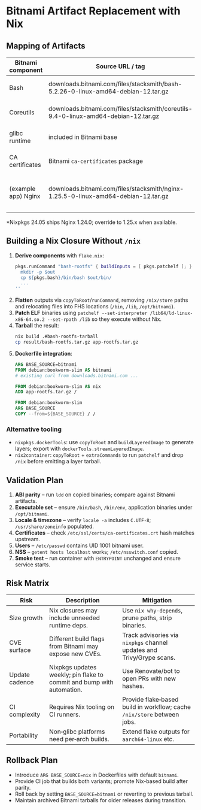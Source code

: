 # Bitnami Artifact Replacement with Nix

## Mapping of Artifacts

| Bitnami component | Source URL / tag | nixpkgs attribute | Version | Notes |
|------------------|-----------------|-------------------|---------|------|
| Bash | downloads.bitnami.com/files/stacksmith/bash-5.2.26-0-linux-amd64-debian-12.tar.gz | `pkgs.bash` | 5.2p32 | Same major/minor; Nix includes upstream patches. |
| Coreutils | downloads.bitnami.com/files/stacksmith/coreutils-9.4-0-linux-amd64-debian-12.tar.gz | `pkgs.coreutils` | 9.4 | Provides `/bin/env` and other GNU tools. |
| glibc runtime | included in Bitnami base | `pkgs.glibc` | 2.39 | Supplies dynamic loader and libc for binaries. |
| CA certificates | Bitnami `ca-certificates` package | `pkgs.cacert` | 2024-03-11 | Populates `/etc/ssl/certs/ca-certificates.crt`. |
| (example app) Nginx | downloads.bitnami.com/files/stacksmith/nginx-1.25.5-0-linux-amd64-debian-12.tar.gz | `pkgs.nginx` | 1.24.0* | Build-time modules mirrored; pin exact commit for ABI compatibility. |

\*Nixpkgs 24.05 ships Nginx 1.24.0; override to 1.25.x when available.

## Building a Nix Closure Without `/nix`

1. **Derive components** with `flake.nix`:
   ```nix
   pkgs.runCommand "bash-rootfs" { buildInputs = [ pkgs.patchelf ]; } ''
     mkdir -p $out
     cp ${pkgs.bash}/bin/bash $out/bin/
     ...
   ''
   ```
2. **Flatten** outputs via `copyToRoot`/`runCommand`, removing `/nix/store` paths and relocating files into FHS locations (`/bin`, `/lib`, `/opt/bitnami`).
3. **Patch ELF** binaries using `patchelf --set-interpreter /lib64/ld-linux-x86-64.so.2 --set-rpath /lib` so they execute without Nix.
4. **Tarball** the result:
   ```bash
   nix build .#bash-rootfs-tarball
   cp result/bash-rootfs.tar.gz app-rootfs.tar.gz
   ```
5. **Dockerfile integration**:
   ```dockerfile
   ARG BASE_SOURCE=bitnami
   FROM debian:bookworm-slim AS bitnami
   # existing curl from downloads.bitnami.com ...

   FROM debian:bookworm-slim AS nix
   ADD app-rootfs.tar.gz /

   FROM debian:bookworm-slim
   ARG BASE_SOURCE
   COPY --from=${BASE_SOURCE} / /
   ```

### Alternative tooling
- `nixpkgs.dockerTools`: use `copyToRoot` and `buildLayeredImage` to generate layers; export with `dockerTools.streamLayeredImage`.
- `nix2container`: `copyToRoot` + `extraCommands` to run `patchelf` and drop `/nix` before emitting a layer tarball.

## Validation Plan

1. **ABI parity** – run `ldd` on copied binaries; compare against Bitnami artifacts.
2. **Executable set** – ensure `/bin/bash`, `/bin/env`, application binaries under `/opt/bitnami`.
3. **Locale & timezone** – verify `locale -a` includes `C.UTF-8`; `/usr/share/zoneinfo` populated.
4. **Certificates** – check `/etc/ssl/certs/ca-certificates.crt` hash matches upstream.
5. **Users** – `/etc/passwd` contains UID 1001 bitnami user.
6. **NSS** – `getent hosts localhost` works; `/etc/nsswitch.conf` copied.
7. **Smoke test** – run container with `ENTRYPOINT` unchanged and ensure service starts.

## Risk Matrix

| Risk | Description | Mitigation |
|------|-------------|------------|
| Size growth | Nix closures may include unneeded runtime deps. | Use `nix why-depends`, prune paths, strip binaries. |
| CVE surface | Different build flags from Bitnami may expose new CVEs. | Track advisories via `nixpkgs` channel updates and Trivy/Grype scans. |
| Update cadence | Nixpkgs updates weekly; pin flake to commit and bump with automation. | Use Renovate/bot to open PRs with new hashes. |
| CI complexity | Requires Nix tooling on CI runners. | Provide flake‑based build in workflow; cache `/nix/store` between jobs. |
| Portability | Non‑glibc platforms need per‑arch builds. | Extend flake outputs for `aarch64-linux` etc. |

## Rollback Plan

- Introduce `ARG BASE_SOURCE=nix` in Dockerfiles with default `bitnami`.
- Provide CI job that builds both variants; promote Nix-based build after parity.
- Roll back by setting `BASE_SOURCE=bitnami` or reverting to previous tarball.
- Maintain archived Bitnami tarballs for older releases during transition.

